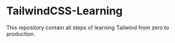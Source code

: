 # TailwindCSS-Learning
This repository contain all steps of learning Tailwind from zero to production.
